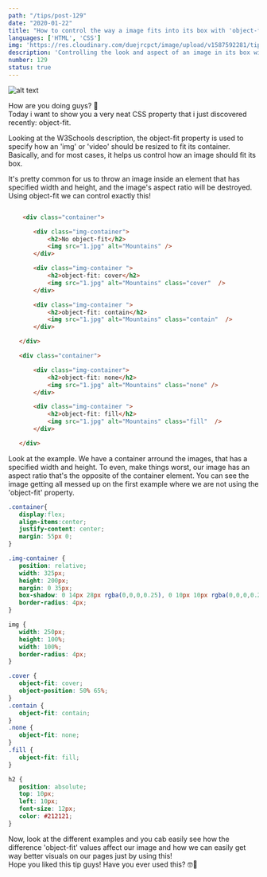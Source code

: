```yaml
---
path: "/tips/post-129"
date: "2020-01-22"
title: "How to control the way a image fits into its box with 'object-fit'"
languages: ['HTML', 'CSS']
img: 'https://res.cloudinary.com/duejrcpct/image/upload/v1587592281/tips/129-1_j3tela.png'
description: 'Controlling the look and aspect of an image in its box with object-fit'
number: 129
status: true
---
```


![alt text](https://res.cloudinary.com/duejrcpct/image/upload/v1587592282/tips/129-2_ygeujz.png "CSS object-fit")

How are you doing guys? 🤘  
Today i want to show you a very neat CSS property that i just discovered recently: object-fit.

Looking at the W3Schools description, the object-fit property is used to specify how an 'img' or 'video' should be resized to fit its container.
Basically, and for most cases, it helps us control how an image should fit its box.

It's pretty common for us to throw an image inside an element that has specified width and height, and the image's aspect ratio will be destroyed. Using object-fit we can control exactly this!

 ```html
 
     <div class="container">

        <div class="img-container">
            <h2>No object-fit</h2>
            <img src="1.jpg" alt="Mountains" />
        </div>

        <div class="img-container ">
            <h2>object-fit: cover</h2>
            <img src="1.jpg" alt="Mountains" class="cover"  />
        </div>

        <div class="img-container ">
            <h2>object-fit: contain</h2>
            <img src="1.jpg" alt="Mountains" class="contain"  />
        </div>

    </div>

    <div class="container">

        <div class="img-container">
            <h2>object-fit: none</h2>
            <img src="1.jpg" alt="Mountains" class="none" />
        </div>

        <div class="img-container ">
            <h2>object-fit: fill</h2>
            <img src="1.jpg" alt="Mountains" class="fill"  />
        </div>

    </div>

 ```

Look at the example. We have a container arround the images, that has a specified width and height. To even, make things worst, our image has an aspect ratio that's the opposite of the container element. You can see the image getting all messed up on the first example where we are not using the 'object-fit' property.

 ```css
 .container{
    display:flex;
    align-items:center;
    justify-content: center;
    margin: 55px 0;
}

.img-container {
    position: relative;
    width: 325px;
    height: 200px;
    margin: 0 35px;
    box-shadow: 0 14px 28px rgba(0,0,0,0.25), 0 10px 10px rgba(0,0,0,0.22);
    border-radius: 4px;
}

img {
    width: 250px;
    height: 100%;
    width: 100%;
    border-radius: 4px;
}

.cover {
    object-fit: cover;
    object-position: 50% 65%;
}
.contain {
    object-fit: contain;
}
.none {
    object-fit: none;
}
.fill {
    object-fit: fill;
}

h2 {
    position: absolute;
    top: 10px;
    left: 10px;
    font-size: 12px;
    color: #212121;
}
 ```

Now, look at the different examples and you cab easily see how the difference 'object-fit' values affect our image and how we can easily get way better visuals on our pages just by using this!  
Hope you liked this tip guys! Have you ever used this? 🤓🤔